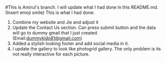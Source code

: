 #This is Amirul's branch. 
I will update what I had done in this README.md. (Insert emoji smile)
This is what I had done:
1. Combine my website and Jie and adjust it
2. Update the Contact Us section. Can press submit button and the data will go to dummy gmail that I just created. (Email:dummykido81@gmail.com)
3. Added a stylish looking footer and add social media in it.
4. I update the gallery to look like photogrid gallery. The only problem is its not really interactive for each picture.
